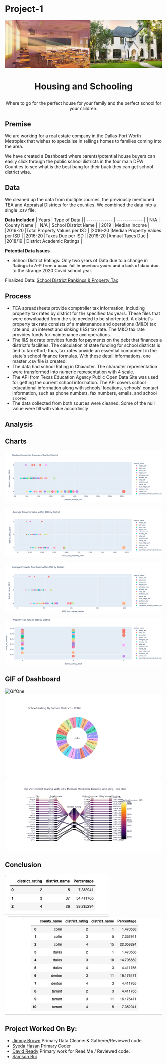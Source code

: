 # Project-1

![SchoolHome](SchoolandHome.png)

# <p align="center"> Housing and Schooling </p>
  <p align="center"> Where to go for the perfect house for your family and the perfect school for your children. </p>

## Premise
We are working for a real estate company in the Dallas-Fort Worth Metroplex that wishes to specialise in sellings homes to families coming into the area. 

We have created  a Dashboard where parents/potential house buyers can easily click through the public school districts in the four main DFW Counties to see what is the best bang for their buck they can get school district wise. 

## Data

We cleaned up the data from multiple sources, the previously mentioned TEA and Appraisal Districts for the counties. We combined the data into a single .csv file.

**Data Included**
| Years  | Type of Data  |
| ------------- | ------------- |
| N/A |  County Name  |
| N/A | School District Name  |
| 2019 | Median Income |
|2016-20 |Total Property Values per ISD |
|2016-20 |Median Property Values per ISD | 
|2016-20 |Taxes Due per ISD |
|2016-20 |Annual Taxes Due |
|2018/19 | District Academic Ratings |

**Potential Data Issues** 

* School District Ratings: Only two years of Data due to a change in Ratings to A-F from a pass-fail in previous years and a lack of data due to the strange 2020 Covid school year. 
   

Finalized Data: [School District Rankings & Property Tax](dfw_real_estate_isd.csv)

## Process

* TEA spreadsheets provide comptroller tax information, including property tax rates by district for the specified tax years. These files that were downloaded from the site needed to be shortented. A district's property tax rate consists of a maintenance and operations (M&O) tax rate and, an interest and sinking (I&S) tax rate. The M&O tax rate provides funds for maintenance and operations. 
* The I&S tax rate provides funds for payments on the debt that finances a district's facilities. The calculation of state funding for school districts is tied to tax effort; thus, tax rates provide an essential component in the state's school finance formulas. With these detail informations, one master .csv file is created.
* The data had school Rating in Character. The character representation were transformed into numeric representation with 4 scale.
* The API from Texas Education Agency Public Open Data Site was used for getting the  current school information. The API  covers school educational information along with schools' locations, schools' contact information, such as phone numbers, fax numbers, emails,  and school scores.
* The data collected from both sources were cleaned. Some of the null value were fill with value accordingly

## Analysis

## Charts

![GraphTwo](Graphs/Rating_By_Income.png)

![GraphThree](Graphs/Rating_By_Value.png)

![GraphFour](Graphs/Rating_By_TaxDue.png)

![GraphFive](Graphs/Rating_By_TaxRate.png)

## GIF of Dashboard
![GifOne](Bar_Analysis_Tab.gif)
![GifTwo](Sunburst_Tab.gif)
![GifThree](District_Rating_Tab.gif)

## Conclusion

![ConOne](percentage_rating.png)
![ConTwo](percentage_isd.png)

## Project Worked On By: 
* [Jimmy Brown](https://github.com/jbrown2155) Primary Data Cleaner & Gatherer/Reviewed code.
* [Syeda Hasan](https://github.com/rimpi1612) Primary Coder
* [David Ready](https://github.com/CrusadingGroundhog) Primary work for Read.Me / Reviewed code.
* [Samson Bui](https://github.com/SamsonBui)
